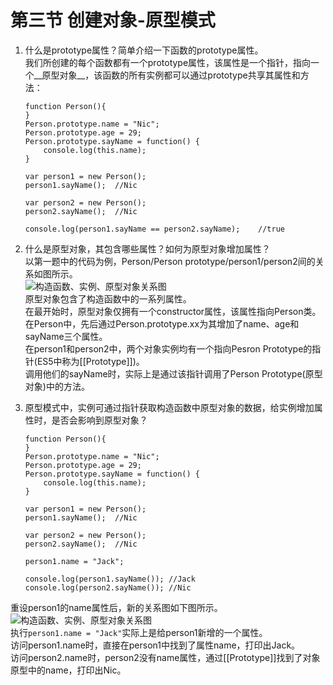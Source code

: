 # 第三节 创建对象-原型模式
1. 什么是prototype属性？简单介绍一下函数的prototype属性。  
  我们所创建的每个函数都有一个prototype属性，该属性是一个指针，指向一个__原型对象__，该函数的所有实例都可以通过prototype共享其属性和方法：  
    ```
    function Person(){
    }
    Person.prototype.name = "Nic";
    Person.prototype.age = 29;
    Person.prototype.sayName = function() {
        console.log(this.name);
    }
    
    var person1 = new Person();
    person1.sayName();  //Nic
    
    var person2 = new Person();
    person2.sayName();  //Nic
    
    console.log(person1.sayName == person2.sayName);    //true
    ```  

2. 什么是原型对象，其包含哪些属性？如何为原型对象增加属性？  
  以第一题中的代码为例，Person/Person prototype/person1/person2间的关系如图所示。  
  ![构造函数、实例、原型对象关系图](../../res/pic/6_3_1.jpg)  
  原型对象包含了构造函数中的一系列属性。  
  在最开始时，原型对象仅拥有一个constructor属性，该属性指向Person类。  
  在Person中，先后通过Person.prototype.xx为其增加了name、age和sayName三个属性。  
  在person1和person2中，两个对象实例均有一个指向Pesron Prototype的指针(ES5中称为[[Prototype]])。  
  调用他们的sayName时，实际上是通过该指针调用了Person Prototype(原型对象)中的方法。  

3. 原型模式中，实例可通过指针获取构造函数中原型对象的数据，给实例增加属性时，是否会影响到原型对象？  
    ```
    function Person(){
    }
    Person.prototype.name = "Nic";
    Person.prototype.age = 29;
    Person.prototype.sayName = function() {
        console.log(this.name);
    }
    
    var person1 = new Person();
    person1.sayName();  //Nic
    
    var person2 = new Person();
    person2.sayName();  //Nic

    person1.name = "Jack";
    
    console.log(person1.sayName()); //Jack
    console.log(person2.sayName()); //Nic
    ```  
  重设person1的name属性后，新的关系图如下图所示。  
  ![构造函数、实例、原型对象关系图](../../res/pic/6_3_2.jpg)  
  执行```person1.name = "Jack"```实际上是给person1新增的一个属性。  
  访问person1.name时，直接在person1中找到了属性name，打印出Jack。  
  访问person2.name时，person2没有name属性，通过[[Prototype]]找到了对象原型中的name，打印出Nic。  

